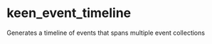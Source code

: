 keen_event_timeline
===================

Generates a timeline of events that spans multiple event collections
